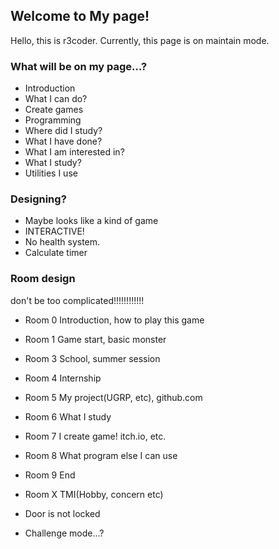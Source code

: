 ## Welcome to My page!

Hello, this is r3coder. Currently, this page is on maintain mode.


### What will be on my page...?

- Introduction
- What I can do?
 - Create games
 - Programming
- Where did I study?
- What I have done?
- What I am interested in?
- What I study?
- Utilities I use

### Designing?
- Maybe looks like a kind of game
- INTERACTIVE!
- No health system.
- Calculate timer

### Room design
don't be too complicated!!!!!!!!!!!!
- Room 0
Introduction, how to play this game
- Room 1
Game start, basic monster
- Room 3
School, summer session
- Room 4
Internship
- Room 5
My project(UGRP, etc), github.com
- Room 6
What I study
- Room 7
I create game! itch.io, etc.
- Room 8
What program else I can use
- Room 9
End
- Room X
TMI(Hobby, concern etc)


- Door is not locked
- Challenge mode...?

